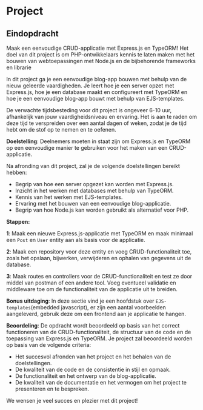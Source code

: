 # Project

## Eindopdracht

Maak een eenvoudige CRUD-applicatie met Express.js en TypeORM! Het doel van dit project is om PHP-ontwikkelaars kennis te laten maken met het bouwen van webtoepassingen met Node.js en de bijbehorende frameworks en librarie

In dit project ga je een eenvoudige blog-app bouwen met behulp van de nieuw geleerde vaardigheden. Je leert hoe je een server opzet met Express.js, hoe je een database maakt en configureert met TypeORM en hoe je een eenvoudige blog-app bouwt met behulp van EJS-templates.

De verwachte tijdsbesteding voor dit project is ongeveer 6-10 uur, afhankelijk van jouw vaardigheidsniveau en ervaring. Het is aan te raden om deze tijd te verspreiden over een aantal dagen of weken, zodat je de tijd hebt om de stof op te nemen en te oefenen.

**Doelstelling**: Deelnemers moeten in staat zijn om Express.js en TypeORM op een eenvoudige manier te gebruiken voor het maken van een CRUD-applicatie.

Na afronding van dit project, zal je de volgende doelstellingen bereikt hebben:

- Begrip van hoe een server opgezet kan worden met Express.js.
- Inzicht in het werken met databases met behulp van TypeORM.
- Kennis van het werken met EJS-templates.
- Ervaring met het bouwen van een eenvoudige blog-applicatie.
- Begrip van hoe Node.js kan worden gebruikt als alternatief voor PHP.

**Stappen:**

**1**: Maak een nieuwe Express.js-applicatie met TypeORM en maak minimaal een `Post` en `User` entity aan als basis voor de applicatie.

**2**: Maak een repository voor deze entity en voeg CRUD-functionaliteit toe, zoals het opslaan, bijwerken, verwijderen en ophalen van gegevens uit de database.

**3**: Maak routes en controllers voor de CRUD-functionaliteit en test ze door middel van postman of een andere tool.
Voeg eventueel validatie en middleware toe om de functionaliteit van de applicatie uit te breiden.

**Bonus uitdaging**: In deze sectie vind je een hoofdstuk over `EJS-templates`(embedded javascript), er zijn een aantal voorbeelden aangeleverd, gebruik deze om een frontend aan je applicatie te hangen.

**Beoordeling**: De opdracht wordt beoordeeld op basis van het correct functioneren van de CRUD-functionaliteit, de structuur van de code en de toepassing van Express.js en TypeORM.
Je project zal beoordeeld worden op basis van de volgende criteria:

- Het succesvol afronden van het project en het behalen van de doelstellingen.
- De kwaliteit van de code en de consistentie in stijl en opmaak.
- De functionaliteit en het ontwerp van de blog-applicatie.
- De kwaliteit van de documentatie en het vermogen om het project te presenteren en te bespreken.

We wensen je veel succes en plezier met dit project!
